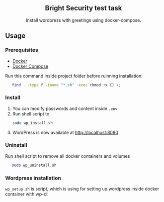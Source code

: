 <h2 align="center">Bright Security test task</h2>

  <p align="center">
    Install wordpress with greetings using docker-compose.
</div>

## Usage
### Prerequisites
* [Docker](https://www.docker.com/)
* [Docker Compose](https://docs.docker.com/compose/)

Run this command inside project folder before ruinning installation:
```sh
   find . -type f -iname "*.sh" -exec chmod +x {} \;
```

### Install

1. You can modify passwords and content inside ```.env```
2. Run shell script to
   ```sh
   sudo wp_install.sh
   ```
3. WordPress is now available at [http://localhost:8080]( http://localhost:8080)



### Uninstall

Run shell script to remove all docker containers and volumes
```sh
   sudo wp_uninstall.sh
```
### Wordpress installation

```wp_setup.sh``` is script, which is using for setting up wordpress inside docker container with wp-cli
